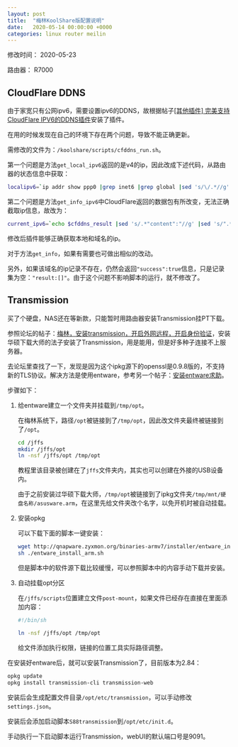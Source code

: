 ```yaml
---
layout: post
title:  "梅林KoolShare版配置说明"
date:   2020-05-14 00:00:00 +0000
categories: linux router meilin
---
```


修改时间： 2020-05-23

路由器： R7000



## CloudFlare DDNS

由于家宽只有公网ipv6，需要设置ipv6的DDNS，故根据帖子[[其他插件] 完美支持CloudFlare IPV6的DDNS插件](https://koolshare.cn/thread-175824-1-1.html)安装了插件。

在用的时候发现在自己的环境下存在两个问题，导致不能正确更新。

需修改的文件为：`/koolshare/scripts/cfddns_run.sh`。

第一个问题是方法`get_local_ipv6`返回的是v4的ip，因此改成下述代码，从路由器的状态信息中获取：

```sh
localipv6=`ip addr show ppp0 |grep inet6 |grep global |sed 's/\/.*//g' |awk '{print $2}'`
```

第二个问题是方法`get_info_ipv6`中CloudFlare返回的数据包有所改变，无法正确截取ip信息，故改为：

```sh
current_ipv6=`echo $cfddns_result |sed 's/.*"content":"//g' |sed 's/".*//g'`
```

修改后插件能够正确获取本地和域名的ip。

对于方法`get_info`，如果有需要也可做出相似的改动。

另外，如果该域名的ip记录不存在，仍然会返回`"success":true`信息，只是记录集为空：`"result:[]"`。由于这个问题不影响脚本的运行，就不修改了。



## Transmission

买了个硬盘，NAS还在等新款，只能暂时用路由器安装Transmission挂PT下载。

参照论坛的帖子：[梅林，安装transmission，开启外网远程，开启身份验证](https://koolshare.cn/thread-42506-1-1.html)，安装华硕下载大师的法子安装了Transmission，用是能用，但是好多种子连接不上服务器。

去论坛里查找了一下，发现是因为这个ipkg源下的openssl是0.9.8版的，不支持新的TLS协议。解决方法是使用entware，参考另一个帖子：[安装entware求助](https://koolshare.cn/thread-44816-1-1.html)。

步骤如下：

1. 给entware建立一个文件夹并挂载到`/tmp/opt`。

   在梅林系统下，路径`/opt`被链接到了`/tmp/opt`，因此改文件夹最终被链接到了`/opt`。

   ```bash
   cd /jffs
   mkdir /jffs/opt
   ln -nsf /jffs/opt /tmp/opt
   ```

   教程里该目录被创建在了`jffs`文件夹内，其实也可以创建在外接的USB设备内。

   由于之前安装过华硕下载大师，`/tmp/opt`被链接到了ipkg文件夹`/tmp/mnt/硬盘名称/asusware.arm`，在这里先给文件夹改个名字，以免开机时被自动挂载。

2. 安装opkg

   可以下载下面的脚本一键安装：

   ```bash
   wget http://qnapware.zyxmon.org/binaries-armv7/installer/entware_install_arm.sh
   sh ./entware_install_arm.sh
   ```

   但是脚本中的软件源下载比较缓慢，可以参照脚本中的内容手动下载并安装。

3. 自动挂载opt分区

   在`/jffs/scripts`位置建立文件`post-mount`，如果文件已经存在直接在里面添加内容：

   ```sh
   #!/bin/sh
   
   ln -nsf /jffs/opt /tmp/opt
   ```

   给文件添加执行权限，链接的位置工具实际路径调整。

在安装好entware后，就可以安装Transmission了，目前版本为2.84：

```bash
opkg update
opkg install transmission-cli transmission-web 
```

安装后会生成配置文件目录`/opt/etc/transmission`，可以手动修改`settings.json`。

安装后会添加启动脚本`S88transmission`到`/opt/etc/init.d`。

手动执行一下启动脚本运行Transmission，webUI的默认端口号是9091。

